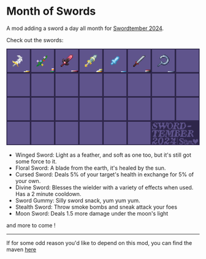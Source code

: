 # Month of Swords

A mod adding a sword a day all month for [Swordtember 2024](https://www.instagram.com/faith_schaffer/p/C-omLVXxjdm/).

Check out the swords:

![An 8x4 grid of sword textures with the two lowest right squares saying Swordtember 2024 with sam's signature.](https://github.com/SamsTheNerd/monthofswords/blob/main/externalassets/swordtemberdaily.png?raw=true)

- Winged Sword: Light as a feather, and soft as one too, but it's still got some force to it.
- Floral Sword: A blade from the earth, it's healed by the sun.
- Cursed Sword: Deals 5% of your target's health in exchange for 5% of your own.
- Divine Sword: Blesses the wielder with a variety of effects when used. Has a 2 minute cooldown.
- Sword Gummy: Silly sword snack, yum yum yum.
- Stealth Sword: Throw smoke bombs and sneak attack your foes
- Moon Sword: Deals 1.5 more damage under the moon's light

and more to come !

---

If for some odd reason you'd like to depend on this mod, you can find the maven [here](https://maven.blamejared.com/com/samsthenerd/monthofswords/)

